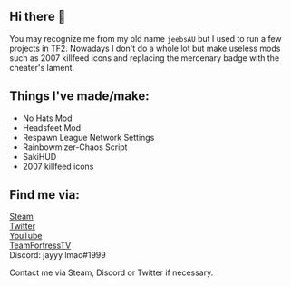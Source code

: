 ## Hi there 👋
You may recognize me from my old name `jeebsAU` but I used to run a few projects in TF2. Nowadays I don't do a whole lot but make useless mods such as 2007 killfeed icons and replacing the mercenary badge with the cheater's lament.

## Things I've made/make:
- No Hats Mod
- Headsfeet Mod
- Respawn League Network Settings
- Rainbowmizer-Chaos Script
- SakiHUD
- 2007 killfeed icons

## Find me via:
[Steam](https://steamcommunity.com/id/MakiavelliTheDon)  
[Twitter](https://twitter.com/jeebsau)  
[YouTube](https://youtube.com/XJEEBSX1)  
[TeamFortressTV](https://www.teamfortress.tv/user/jeebsau)  
Discord: jayyy lmao#1999

Contact me via Steam, Discord or Twitter if necessary.
